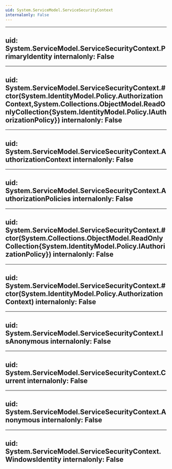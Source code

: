 ```yaml
---
uid: System.ServiceModel.ServiceSecurityContext
internalonly: False
---
```


---
uid: System.ServiceModel.ServiceSecurityContext.PrimaryIdentity
internalonly: False
---

---
uid: System.ServiceModel.ServiceSecurityContext.#ctor(System.IdentityModel.Policy.AuthorizationContext,System.Collections.ObjectModel.ReadOnlyCollection{System.IdentityModel.Policy.IAuthorizationPolicy})
internalonly: False
---

---
uid: System.ServiceModel.ServiceSecurityContext.AuthorizationContext
internalonly: False
---

---
uid: System.ServiceModel.ServiceSecurityContext.AuthorizationPolicies
internalonly: False
---

---
uid: System.ServiceModel.ServiceSecurityContext.#ctor(System.Collections.ObjectModel.ReadOnlyCollection{System.IdentityModel.Policy.IAuthorizationPolicy})
internalonly: False
---

---
uid: System.ServiceModel.ServiceSecurityContext.#ctor(System.IdentityModel.Policy.AuthorizationContext)
internalonly: False
---

---
uid: System.ServiceModel.ServiceSecurityContext.IsAnonymous
internalonly: False
---

---
uid: System.ServiceModel.ServiceSecurityContext.Current
internalonly: False
---

---
uid: System.ServiceModel.ServiceSecurityContext.Anonymous
internalonly: False
---

---
uid: System.ServiceModel.ServiceSecurityContext.WindowsIdentity
internalonly: False
---
